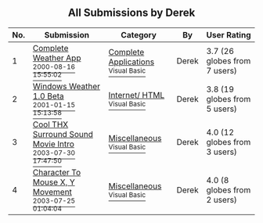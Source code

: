 ﻿<div align="center">

## All Submissions by Derek

</div>

No.  | Submission | Category | By   | User Rating
---- | ---------- | -------- | ---- | -----------
1 | [Complete Weather App<br /><sup>2000-08-16 15:55:02</sup>](https://github.com/Planet-Source-Code/derek-complete-weather-app__1-10772) | [Complete Applications<br /><sup>Visual Basic</sup>](../ByCategory/complete-applications__1-27.md) | Derek | 3.7 (26 globes from 7 users)
2 | [Windows Weather 1\.0 Beta<br /><sup>2001-01-15 15:13:58</sup>](https://github.com/Planet-Source-Code/derek-windows-weather-1-0-beta__1-14444) | [Internet/ HTML<br /><sup>Visual Basic</sup>](../ByCategory/internet-html__1-34.md) | Derek | 3.8 (19 globes from 5 users)
3 | [Cool THX Surround Sound Movie Intro<br /><sup>2003-07-30 17:47:50</sup>](https://github.com/Planet-Source-Code/derek-cool-thx-surround-sound-movie-intro__1-47272) | [Miscellaneous<br /><sup>Visual Basic</sup>](../ByCategory/miscellaneous__1-1.md) | Derek | 4.0 (12 globes from 3 users)
4 | [Character To Mouse X, Y Movement<br /><sup>2003-07-25 01:04:04</sup>](https://github.com/Planet-Source-Code/derek-character-to-mouse-x-y-movement__1-47269) | [Miscellaneous<br /><sup>Visual Basic</sup>](../ByCategory/miscellaneous__1-1.md) | Derek | 4.0 (8 globes from 2 users)
